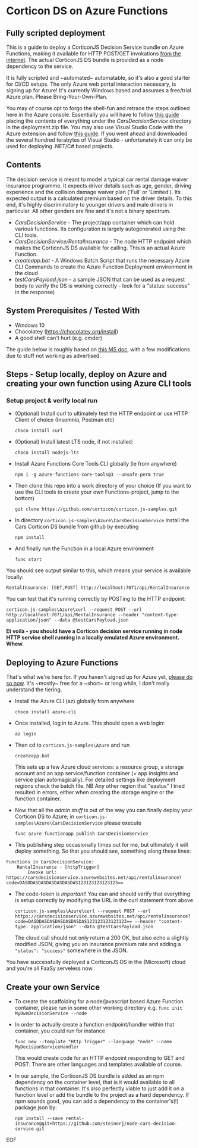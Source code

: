 # Corticon DS on Azure Functions
## Fully scripted deployment
This is a guide to deploy a CorticonJS Decision Service bundle on Azure Functions, making it available for HTTP POST/GET invokations [from the internet](https://i.kym-cdn.com/photos/images/original/000/009/985/internet-serious-business.jpg).
The actual CorticonJS DS bundle is provided as a node dependency to the service.

It is fully scripted and ~automated~ automatable, so it's also a good starter for CI/CD setups. The only Azure web portal interaction necessary, is signing up for Azure!
It's currently Windows based and assumes a free/trial Azure plan. Please Bring-Your-Own-Plan.

You may of course opt to forgo the shell-fun and retrace the steps outlined here in the Azure console. Essentially you will have to follow [this guide](https://docs.microsoft.com/en-us/azure/azure-functions/deployment-zip-push) placing the contents of everything under the _CarsDecisionService_ directory in the deployment.zip file.
You may also use Visual Studio Code with the Azure extension and follow [this guide](https://docs.microsoft.com/en-us/azure/azure-functions/functions-develop-vs-code).
If you went ahead and downloaded the several hundred terabytes of Visual Studio - unfortunately it can only be used for deploying .NET/C# based projects.

## Contents

The decision service is meant to model a typical car rental damage waiver insurance programme. It expects driver details such as age, gender, driving experience and the collision damage waiver plan ('Full' or 'Limited'). Its expected output is a calculated premium based on the driver details. To this end, it's highly discriminatory to younger drivers and male drivers in particular. All other genders are fine and it's not a binary spectrum.

- _CarsDecisionService_ - The project/app container which can hold various functions. Its configuration is largely autogenerated using the CLI tools.
- _CarsDecisionService/RentalInsurance_ - The node HTTP endpoint which makes the CorticonJS DS available for calling. This is an actual Azure Function.
- _createapp.bat_ - A Windows Batch Script that runs the necessary Azure CLI Commands to create the Azure Function Deployment environment in the cloud
- _testCarsPayload.json_ - a sample JSON that can be used as a request body to verify the DS is working correctly - look for a "status: success" in the response)

## System Prerequisites / Tested With

- Windows 10 
- Chocolatey (https://chocolatey.org/install)
- A good shell can't hurt (e.g. cmder)

The guide below is roughly based on [this MS doc]( https://docs.microsoft.com/en-us/azure/azure-functions/functions-create-first-azure-function-azure-cli?tabs=bash%2Cbrowser&pivots=programming-language-javascript), with a few modifications due to stuff not working as advertised.


## Steps - Setup locally, deploy on Azure and creating your own function using Azure CLI tools

### Setup project &  verify local run
* (Optional) Install curl to ultimately test the HTTP endpoint or use HTTP Client of choice (Insomnia, Postman etc) 

	`choco install curl`

* (Optional) Install latest LTS node, if not installed:

	`choco install nodejs-lts`

* Install Azure Functions Core Tools CLI globally (ie from anywhere)

	`npm i -g azure-functions-core-tools@3 --unsafe-perm true`

* Then clone this repo into a work directory of your choice (If you want to use the CLI tools to create your own Functions-project, jump to the bottom)

	`git clone https://github.com/corticon/corticon.js-samples.git`

* In directory `corticon.js-samples\Azure\CarsDecisionService` install the Cars Corticon DS bundle from github by executing

	`npm install` 

* And finally run the Function in a local Azure environment

	`func start`

You should see output similar to this, which means your service is available locally:

`RentalInsurance: [GET,POST] http://localhost:7071/api/RentalInsurance`
		
You can test that it's running correctly by POSTing to the HTTP endpoint:

`corticon.js-samples\Azure\curl --request POST --url http://localhost:7071/api/RentalInsurance --header "content-type: application/json" --data @testCarsPayload.json`

**Et voilà - you should have a Corticon decision service running in node HTTP service shell running in a locally emulated Azure environment. Whew.**

## Deploying to Azure Functions

That's what we're here for.
If you haven't signed up for Azure yet, [please do so now](https://azure.microsoft.com/en-us/free/). It's ~mostly~ free for a ~short~ or long while, I don't really understand the tiering.

* Install the Azure CLI (az) globally from anywhere

	`choco install azure-cli`

* Once installed, log in to Azure. This should open a web login:

	`az login`
	
* Then cd to `corticon.js-samples\Azure` and run

	`createapp.bat`

	This sets up a few Azure cloud services: a resource group, a storage account and an app service/function container (+ app insights and service plan automagically). 
For detailed settings like deployment regions check the batch file. NB Any other region that "eastus" I tried resulted in errors, either when creating the storage engine or the function container.

* Now that all the _admin stuff_ is out of the way you can finally deploy your Corticon DS to Azure; in `corticon.js-samples\Azure\CarsDecisionService` please execute

	`func azure functionapp publish CarsDecisionService`
	
* This publishing step occasionally times out for me, but ultimately it will deploy something. So that you should see, something along these lines:

```
Functions in CarsDecisionService:
    RentalInsurance - [httpTrigger]
        Invoke url: https://carsdecisionservice.azurewebsites.net/api/rentalinsurance?code=DASDDASDASDASDASDASDAS123123123123123==
```

* The code-token is _important_! You can and should verify that everything is setup correctly by modifying the URL in the curl statement from above

	`corticon.js-samples\Azure\curl --request POST --url https://carsdecisionservice.azurewebsites.net/api/rentalinsurance?code=DASDDASDASDASDASDASDAS123123123123123== --header "content-type: application/json" --data @testCarsPayload.json`

	The cloud call should not only return a 200 OK, but also echo a slightly modified JSON, giving you an insurance premium rate and adding a 
	`   "status": "success"` somewhere in the JSON.

You have successfully deployed a CorticonJS DS in the (Microsoft) cloud and you're all FaaSy serveless now.

## Create your own Service

* To create the scaffolding for a node/javascript based Azure Function container, please run in some other working directory e.g.
	`func init MyOwnDecisionService --node`

* In order to actually create a function endpoint/handler within that container, you could run for instance

	`func new --template "Http Trigger" --language "node" --name MyDecisionServiceHandler`

	This would create code for an HTTP endpoint responding to GET and POST. There are other languages and templates available of course.

* In our sample, the CorticonJS DS bundle is added as an npm dependency on the container level, that is it would available to all functions in that container.
	It's also perfectly viable to just add it on a function level or add the bundle to the project as a hard dependency.
	If npm sounds good, you can add a dependency to the container's(!) package.json by:
	
	`npm install --save rental-insurance@git+https://github.com/steinerj/node-cars-decision-service.git`
 

EOF
